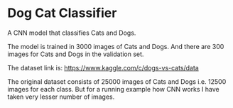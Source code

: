# Dog Cat Classifier

A CNN model that classifies Cats and Dogs.

The model is trained in 3000 images of Cats and Dogs. And there are 300 images for Cats and Dogs in the validation set.

The dataset link is: https://www.kaggle.com/c/dogs-vs-cats/data

The original dataset consists of 25000 images of Cats and Dogs i.e. 12500 images for each class. But for a running example how CNN works I have taken very lesser number of images.
